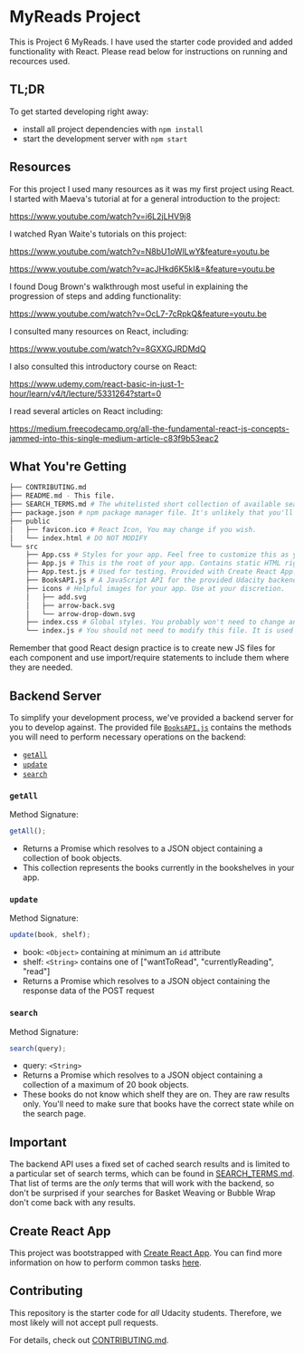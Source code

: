 # MyReads Project

This is Project 6 MyReads. I have used the starter code provided and added functionality with React. Please read below for instructions on running and recources used.

## TL;DR

To get started developing right away:

- install all project dependencies with `npm install`
- start the development server with `npm start`

## Resources

For this project I used many resources as it was my first project using React.
I started with Maeva's tutorial at for a general introduction to the project:

https://www.youtube.com/watch?v=i6L2jLHV9j8

I watched Ryan Waite's tutorials on this project:

https://www.youtube.com/watch?v=N8bU1oWlLwY&feature=youtu.be

https://www.youtube.com/watch?v=acJHkd6K5kI&=&feature=youtu.be

I found Doug Brown's walkthrough most useful in explaining the progression of steps and adding functionality:

https://www.youtube.com/watch?v=OcL7-7cRpkQ&feature=youtu.be

I consulted many resources on React, including:

https://www.youtube.com/watch?v=8GXXGJRDMdQ

I also consulted this introductory course on React:

https://www.udemy.com/react-basic-in-just-1-hour/learn/v4/t/lecture/5331264?start=0

I read several articles on React including:

https://medium.freecodecamp.org/all-the-fundamental-react-js-concepts-jammed-into-this-single-medium-article-c83f9b53eac2

## What You're Getting

```bash
├── CONTRIBUTING.md
├── README.md - This file.
├── SEARCH_TERMS.md # The whitelisted short collection of available search terms for you to use with your app.
├── package.json # npm package manager file. It's unlikely that you'll need to modify this.
├── public
│   ├── favicon.ico # React Icon, You may change if you wish.
│   └── index.html # DO NOT MODIFY
└── src
    ├── App.css # Styles for your app. Feel free to customize this as you desire.
    ├── App.js # This is the root of your app. Contains static HTML right now.
    ├── App.test.js # Used for testing. Provided with Create React App. Testing is encouraged, but not required.
    ├── BooksAPI.js # A JavaScript API for the provided Udacity backend. Instructions for the methods are below.
    ├── icons # Helpful images for your app. Use at your discretion.
    │   ├── add.svg
    │   ├── arrow-back.svg
    │   └── arrow-drop-down.svg
    ├── index.css # Global styles. You probably won't need to change anything here.
    └── index.js # You should not need to modify this file. It is used for DOM rendering only.
```

Remember that good React design practice is to create new JS files for each component and use import/require statements to include them where they are needed.

## Backend Server

To simplify your development process, we've provided a backend server for you to develop against. The provided file [`BooksAPI.js`](src/BooksAPI.js) contains the methods you will need to perform necessary operations on the backend:

- [`getAll`](#getall)
- [`update`](#update)
- [`search`](#search)

### `getAll`

Method Signature:

```js
getAll();
```

- Returns a Promise which resolves to a JSON object containing a collection of book objects.
- This collection represents the books currently in the bookshelves in your app.

### `update`

Method Signature:

```js
update(book, shelf);
```

- book: `<Object>` containing at minimum an `id` attribute
- shelf: `<String>` contains one of ["wantToRead", "currentlyReading", "read"]
- Returns a Promise which resolves to a JSON object containing the response data of the POST request

### `search`

Method Signature:

```js
search(query);
```

- query: `<String>`
- Returns a Promise which resolves to a JSON object containing a collection of a maximum of 20 book objects.
- These books do not know which shelf they are on. They are raw results only. You'll need to make sure that books have the correct state while on the search page.

## Important

The backend API uses a fixed set of cached search results and is limited to a particular set of search terms, which can be found in [SEARCH_TERMS.md](SEARCH_TERMS.md). That list of terms are the _only_ terms that will work with the backend, so don't be surprised if your searches for Basket Weaving or Bubble Wrap don't come back with any results.

## Create React App

This project was bootstrapped with [Create React App](https://github.com/facebookincubator/create-react-app). You can find more information on how to perform common tasks [here](https://github.com/facebookincubator/create-react-app/blob/master/packages/react-scripts/template/README.md).

## Contributing

This repository is the starter code for _all_ Udacity students. Therefore, we most likely will not accept pull requests.

For details, check out [CONTRIBUTING.md](CONTRIBUTING.md).
